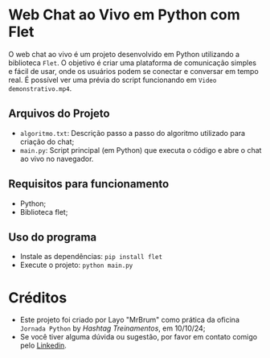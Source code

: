# Web Chat ao Vivo em Python com Flet

O web chat ao vivo é um projeto desenvolvido em Python utilizando a biblioteca `Flet`. 
O objetivo é criar uma plataforma de comunicação simples e fácil de usar, onde os usuários podem se conectar e conversar em tempo real. 
É possível ver uma prévia do script funcionando em `Video demonstrativo.mp4`.

## Arquivos do Projeto

- `algoritmo.txt`: Descrição passo a passo do algoritmo utilizado para criação do chat;
- `main.py`: Script principal (em Python) que executa o código e abre o chat ao vivo no navegador.

## Requisitos para funcionamento

- Python;
- Biblioteca flet;

## Uso do programa
- Instale as dependências: `pip install flet`
- Execute o projeto: `python main.py`

# Créditos

- Este projeto foi criado por Layo "MrBrum" como prática da oficina `Jornada Python` by *Hashtag Treinamentos*, em 10/10/24;
- Se você tiver alguma dúvida ou sugestão, por favor em contato comigo pelo [Linkedin](https://www.linkedin.com/in/layo-brum/).
